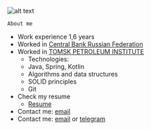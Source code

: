 ![alt text](https://bestprogrammer.ru/wp-content/uploads/2022/03/7-navykov-chtoby-stat-backend-razrabotchikom-696x400.jpg)

    About me
   - Work experience 1,6 years
   - Worked in [Central Bank Russian Federation](https://www.cbr.ru/)
   - Worked in [TOMSK PETROLEUM INSTITUTE](https://www.tomskneft.ru/)
        - Technologies:
        - Java, Spring, Kotlin
        - Algorithms and data structures
        - SOLID principles
        - Git 
   - Check my resume
     - [Resume](https://docs.google.com/document/d/1_SJ9qAjOF-7h-UHuPAjK6kRAputLPGT3j6cMuGcNjuQ/edit#)
   - Contact me: [email](mailto:porodnov.b@mail.ru)
   - Contact me: [email](mailto:porodnov.b@mail.ru) or [telegram](https://t.me/porodnovboris)
